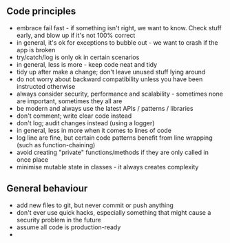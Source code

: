 ## Code principles

 * embrace fail fast - if something isn't right, we want to know. Check stuff early, and blow up if it's not 100% correct
 * in general, it's ok for exceptions to bubble out - we want to crash if the app is broken
 * try/catch/log is only ok in certain scenarios
 * in general, less is more - keep code neat and tidy
 * tidy up after make a change; don't leave unused stuff lying around
 * do not worry about backward compatibility unless you have been instructed otherwise
 * always consider security, performance and scalability - sometimes none are important, sometimes they all are
 * be modern and always use the latest APIs / patterns / libraries
 * don't comment; write clear code instead
 * don't log; audit changes instead (using a logger)
 * in general, less in more when it comes to lines of code
 * log line are fine, but certain code patterns benefit from line wrapping (such as function-chaining)
 * avoid creating "private" functions/methods if they are only called in once place
 * minimise mutable state in classes - it always creates complexity

##  General behaviour

 * add new files to git, but never commit or push anything
 * don't ever use quick hacks, especially something that might cause a security problem in the future
 * assume all code is production-ready
 * 